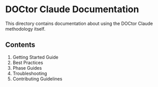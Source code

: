 # DOCtor Claude Documentation

This directory contains documentation about using the DOCtor Claude methodology itself.

## Contents

1. Getting Started Guide
2. Best Practices
3. Phase Guides
4. Troubleshooting
5. Contributing Guidelines